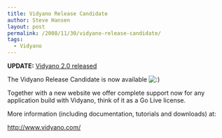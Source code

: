 ```yaml
---
title: Vidyano Release Candidate
author: Steve Hansen
layout: post
permalink: /2008/11/30/vidyano-release-candidate/
tags:
  - Vidyano
---
```

**UPDATE:** [Vidyano 2.0 released][1]

The Vidyano Release Candidate is now available <img src="http://i2.wp.com/xiu.shoeke.com/wp-includes/images/smilies/icon_smile.gif?w=625" alt=":)" class="wp-smiley" data-recalc-dims="1" /> 

Together with a new website we offer complete support now for any application build with Vidyano, think of it as a Go Live license.

More information (including documentation, tutorials and downloads) at:

<http://www.vidyano.com/>

 [1]: http://xiu.shoeke.com/2010/07/01/vidyano-2-0-released/ "Vidyano 2.0 released"